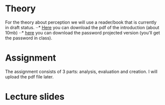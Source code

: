 # Theory

For the theory about perception we will use a reader/book that is currently in draft status. 
⋅⋅* [Here](https://homepage.tudelft.nl/w3s80/VCD/VCD_wijntjes_intro.pdf) you can download the pdf of the introduction (about 10mb) 
⋅⋅* [here](https://homepage.tudelft.nl/w3s80/VCD/VCD_wijntjes_full.pdf) you can download the password projected version (you'll get the password in class).

# Assignment
The assignment consists of 3 parts: analysis, evaluation and creation. I will upload the pdf file later.

# Lecture slides

